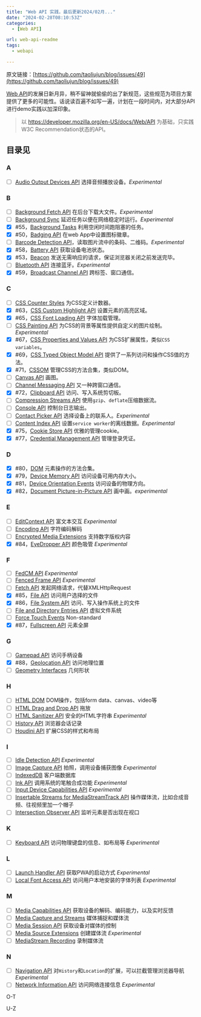 ```yaml
---
title: "Web API 实践，最后更新2024/02月..."
date: "2024-02-28T08:10:53Z"
categories:
  - [Web API]

url: web-api-readme
tags:
  - webapi

---
```



原文链接：[https://github.com/taoliujun/blog/issues/49](https://github.com/taoliujun/blog/issues/49)

<!--hexo
---
url: web-api-readme
tags:
  - webapi
---
-->

[Web API](https://www.w3.org/TR/)的发展日新月异，稍不留神就偷偷的出了新规范，这些规范为项目方案提供了更多的可能性。话说读百遍不如写一遍，计划在一段时间内，对大部分API进行demo实践以加深印象。

> 以 https://developer.mozilla.org/en-US/docs/Web/API 为基础，只实践W3C Recommendation状态的API。

## 目录见


<!--hexo-->
### A

- [ ] [Audio Output Devices API](https://developer.mozilla.org/en-US/docs/Web/API/Audio_Output_Devices_API) 选择音频播放设备。*Experimental*

### B

- [ ] [Background Fetch API](https://developer.mozilla.org/en-US/docs/Web/API/Background_Fetch_API) 在后台下载大文件。*Experimental*
- [ ] [Background Sync](https://developer.mozilla.org/en-US/docs/Web/API/Background_Synchronization_API) 延迟任务以便在网络稳定时运行。*Experimental*
- [x] #55，[Background Tasks](https://developer.mozilla.org/en-US/docs/Web/API/Background_Tasks_API) 利用空闲时间跑阻塞的任务。
- [x] #50，[Badging API](https://developer.mozilla.org/en-US/docs/Web/API/Badging_API) 在web App中设置图标徽章。
- [ ] [Barcode Detection API](https://developer.mozilla.org/en-US/docs/Web/API/Barcode_Detection_API)，读取图片流中的条码、二维码。*Experimental*
- [x] #58，[Battery API](https://developer.mozilla.org/en-US/docs/Web/API/Battery_Status_API) 获取设备电池状态。
- [x] #53，[Beacon](https://developer.mozilla.org/en-US/docs/Web/API/Beacon_API) 发送无需响应的请求，保证浏览器关闭之前发送完毕。
- [ ] [Bluetooth API](https://developer.mozilla.org/en-US/docs/Web/API/Web_Bluetooth_API) 连接蓝牙。*Experimental*
- [x] #59，[Broadcast Channel API](https://developer.mozilla.org/en-US/docs/Web/API/Broadcast_Channel_API) 跨标签、窗口通信。

### C

- [ ] [CSS Counter Styles](https://developer.mozilla.org/en-US/docs/Web/API/CSS_Counter_Styles) 为CSS定义计数器。
- [x] #63，[CSS Custom Highlight API](https://developer.mozilla.org/en-US/docs/Web/API/CSS_Custom_Highlight_API) 设置元素的高亮区域。
- [x] #65，[CSS Font Loading API](https://developer.mozilla.org/en-US/docs/Web/API/CSS_Font_Loading_API) 字体加载管理。
- [ ] [CSS Painting API](https://developer.mozilla.org/en-US/docs/Web/API/CSS_Painting_API) 为CSS的背景等属性提供自定义的图片绘制。*Experimental*
- [x] #67，[CSS Properties and Values API](https://developer.mozilla.org/en-US/docs/Web/API/CSS_Properties_and_Values_API) 为CSS扩展属性，类似`CSS variables`。
- [x] #69，[CSS Typed Object Model API](https://developer.mozilla.org/en-US/docs/Web/API/CSS_Typed_OM_API) 提供了一系列访问和操作CSS值的方法。
- [x] #71，[CSSOM](https://developer.mozilla.org/en-US/docs/Web/API/CSS_Object_Model) 管理CSS的方法合集，类似DOM。
- [ ] [Canvas API](https://developer.mozilla.org/en-US/docs/Web/API/Canvas_API) 画图。  
- [ ] [Channel Messaging API](https://developer.mozilla.org/en-US/docs/Web/API/Channel_Messaging_API) 又一种跨窗口通信。
- [x] #72，[Clipboard API](https://developer.mozilla.org/en-US/docs/Web/API/Clipboard_API) 访问、写入系统剪切板。
- [ ] [Compression Streams API](https://developer.mozilla.org/en-US/docs/Web/API/Compression_Streams_API) 使用`gzip`、`deflate`压缩数据流。 
- [ ] [Console API](https://developer.mozilla.org/en-US/docs/Web/API/Console_API) 控制台日志输出。
- [ ] [Contact Picker API](https://developer.mozilla.org/en-US/docs/Web/API/Contact_Picker_API) 选择设备上的联系人。*Experimental*
- [ ] [Content Index API](https://developer.mozilla.org/en-US/docs/Web/API/Content_Index_API) 设置`service worker`的离线数据。*Experimental*
- [x] #75，[Cookie Store API](https://developer.mozilla.org/en-US/docs/Web/API/Cookie_Store_API) 优雅的管理cookie。
- [x] #77，[Credential Management API](https://developer.mozilla.org/en-US/docs/Web/API/Credential_Management_API) 管理登录凭证。

### D

- [x] #80，[DOM](https://developer.mozilla.org/en-US/docs/Web/API/Document_Object_Model) 元素操作的方法合集。
- [x] #79，[Device Memory API](https://developer.mozilla.org/en-US/docs/Web/API/Device_Memory_API) 访问设备可用内存大小。
- [x] #81，[Device Orientation Events](https://developer.mozilla.org/en-US/docs/Web/API/Device_orientation_events) 访问设备的物理方向。
- [x] #82，[Document Picture-in-Picture API](https://developer.mozilla.org/en-US/docs/Web/API/Document_Picture-in-Picture_API) 画中画。*experimental*

### E

- [ ] [EditContext API](https://developer.mozilla.org/en-US/docs/Web/API/EditContext_API) 富文本交互 *Experimental*
- [ ] [Encoding API](https://developer.mozilla.org/en-US/docs/Web/API/Encoding_API) 字符编码解码
- [ ] [Encrypted Media Extensions](https://developer.mozilla.org/en-US/docs/Web/API/Encrypted_Media_Extensions_API) 支持数字版权内容
- [x] #84，[EyeDropper API](https://developer.mozilla.org/en-US/docs/Web/API/EyeDropper_API) 颜色吸管 *Experimental*

### F

- [ ] [FedCM API](https://developer.mozilla.org/en-US/docs/Web/API/FedCM_API) *Experimental*
- [ ] [Fenced Frame API](https://developer.mozilla.org/en-US/docs/Web/API/Fenced_frame_API) *Experimental*
- [ ] [Fetch API](https://developer.mozilla.org/en-US/docs/Web/API/Fetch_API) 发起网络请求，代替XMLHttpRequest
- [x] #85，[File API](https://developer.mozilla.org/en-US/docs/Web/API/File_API) 访问用户选择的文件
- [x] #86，[File System API](https://developer.mozilla.org/en-US/docs/Web/API/File_System_API) 访问、写入操作系统上的文件
- [ ] [File and Directory Entries API](https://developer.mozilla.org/en-US/docs/Web/API/File_and_Directory_Entries_API) 虚拟文件系统
- [ ] [Force Touch Events](https://developer.mozilla.org/en-US/docs/Web/API/Force_Touch_events) Non-standard
- [x] #87，[Fullscreen API](https://developer.mozilla.org/en-US/docs/Web/API/Fullscreen_API) 元素全屏

### G

- [ ] [Gamepad API](https://developer.mozilla.org/en-US/docs/Web/API/Gamepad_API) 访问手柄设备
- [x] #88，[Geolocation API](https://developer.mozilla.org/en-US/docs/Web/API/Geolocation_API)  访问地理位置
- [ ] [Geometry Interfaces](https://developer.mozilla.org/en-US/docs/Web/API/Geometry_interfaces) 几何形状
<!--hexo-->

### H
- [ ] [HTML DOM](https://developer.mozilla.org/en-US/docs/Web/API/HTML_DOM_API) DOM操作，包括form data、canvas、video等
- [ ] [HTML Drag and Drop API](https://developer.mozilla.org/en-US/docs/Web/API/HTML_Drag_and_Drop_API) 拖放
- [ ] [HTML Sanitizer API](https://developer.mozilla.org/en-US/docs/Web/API/HTML_Sanitizer_API) 安全的HTML字符串 *Experimental*
- [ ] [History API](https://developer.mozilla.org/en-US/docs/Web/API/History_API) 浏览器会话记录
- [ ] [Houdini API](https://developer.mozilla.org/en-US/docs/Web/API/Houdini_APIs) 扩展CSS的样式和布局

### I
- [ ] [Idle Detection API](https://developer.mozilla.org/en-US/docs/Web/API/Idle_Detection_API) *Experimental*
- [ ] [Image Capture API](https://developer.mozilla.org/en-US/docs/Web/API/MediaStream_Image_Capture_API) 拍照，调用设备捕获图像 *Experimental*
- [ ] [IndexedDB](https://developer.mozilla.org/en-US/docs/Web/API/IndexedDB_API) 客户端数据库
- [ ] [Ink API](https://developer.mozilla.org/en-US/docs/Web/API/Ink_API) 调用系统的笔触合成功能 *Experimental*
- [ ] [Input Device Capabilities API](https://developer.mozilla.org/en-US/docs/Web/API/InputDeviceCapabilities_API) *Experimental*
- [ ] [Insertable Streams for MediaStreamTrack API](https://developer.mozilla.org/en-US/docs/Web/API/Insertable_Streams_for_MediaStreamTrack_API) 操作媒体流，比如合成音频、往视频里加一个帽子
- [ ] [Intersection Observer API](https://developer.mozilla.org/en-US/docs/Web/API/Intersection_Observer_API) 监听元素是否出现在视口

### K
- [ ] [Keyboard API](https://developer.mozilla.org/en-US/docs/Web/API/Keyboard_API) 访问物理键盘的信息、如布局等 *Experimental*

### L
- [ ] [Launch Handler API](https://developer.mozilla.org/en-US/docs/Web/API/Launch_Handler_API) 获取PWA的启动方式 *Experimental*
- [ ] [Local Font Access API](https://developer.mozilla.org/en-US/docs/Web/API/Local_Font_Access_API) 访问用户本地安装的字体列表 *Experimental*

### M
- [ ] [Media Capabilities API](https://developer.mozilla.org/en-US/docs/Web/API/Media_Capabilities_API) 获取设备的解码、编码能力，以及实时反馈
- [ ] [Media Capture and Streams](https://developer.mozilla.org/en-US/docs/Web/API/Media_Capture_and_Streams_API) 媒体捕捉和媒体流
- [ ] [Media Session API](https://developer.mozilla.org/en-US/docs/Web/API/Media_Session_API) 获取设备对媒体的控制
- [ ] [Media Source Extensions](https://developer.mozilla.org/en-US/docs/Web/API/Media_Source_Extensions_API) 创建媒体流 *Experimental*
- [ ] [MediaStream Recording](https://developer.mozilla.org/en-US/docs/Web/API/MediaStream_Recording_API) 录制媒体流

### N
- [ ] [Navigation API](https://developer.mozilla.org/en-US/docs/Web/API/Navigation_API) 对`History`和`Location`的扩展，可以拦截管理浏览器导航 *Experimental*
- [ ] [Network Information API](https://developer.mozilla.org/en-US/docs/Web/API/Network_Information_API) 访问网络连接信息 *Experimental*
<!--hexo-->

O-T
<!--hexo-->

U-Z

